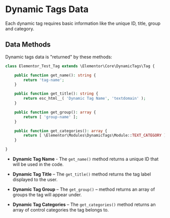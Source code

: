 # Dynamic Tags Data

<Badge type="tip" vertical="top" text="Elementor Core" /> <Badge type="warning" vertical="top" text="Advanced" />

Each dynamic tag requires basic information like the unique ID, title, group and category.

## Data Methods

Dynamic tags data is "returned" by these methods:

```php
class Elementor_Test_Tag extends \Elementor\Core\DynamicTags\Tag {

	public function get_name(): string {
		return 'tag-name';
	}

	public function get_title(): string {
		return esc_html__( 'Dynamic Tag Name', 'textdomain' );
	}

	public function get_group(): array {
		return [ 'group-name' ];
	}

	public function get_categories(): array {
		return [ \Elementor\Modules\DynamicTags\Module::TEXT_CATEGORY ];
	}

}
```

* **Dynamic Tag Name** - The `get_name()` method returns a unique ID that will be used in the code.

* **Dynamic Tag Title** – The `get_title()` method returns the tag label displayed to the user.

* **Dynamic Tag Group** – The `get_group()` – method returns an array of groups the tag will appear under.

* **Dynamic Tag Categories** – The `get_categories()` method returns an array of control categories the tag belongs to.
